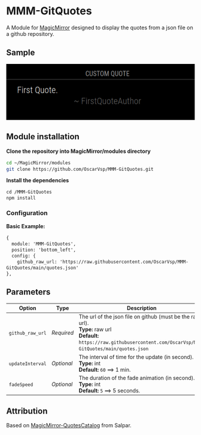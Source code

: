 # MMM-GitQuotes

A Module for [MagicMirror](https://github.com/MichMich/MagicMirror) designed to
display the quotes from a json file on a github repository.

## Sample

![alt text](https://github.com/OscarVsp/MMM-GitQuotes/raw/main/example.png "Example")

## Module installation

**Clone the repository into MagicMirror/modules directory**
```bash
cd ~/MagicMirror/modules
git clone https://github.com/OscarVsp/MMM-GitQuotes.git
```

**Install the dependencies**
```
cd /MMM-GitQuotes
npm install
```

### Configuration

**Basic Example:**

```jsonc
{
  module: 'MMM-GitQuotes',
  position: 'bottom_left',
  config: {
    github_raw_url: 'https://raw.githubusercontent.com/OscarVsp/MMM-GitQuotes/main/quotes.json'
},
```

## Parameters

 
| Option           | Type  | Description
|----------------- |----------- |-----------
| `github_raw_url` | *Required* | The url of the json file on github (must be the raw url). <br /> **Type:** raw url <br /> **Default:** `https://raw.githubusercontent.com/OscarVsp/MMM-GitQuotes/main/quotes.json`
| `updateInterval` | *Optional* | The interval of time for the update (in second). <br /> **Type:** int <br /> **Default:** `60` ==> 1 min.
| `fadeSpeed` | *Optional* | The duration of the fade animation (in second). <br /> **Type:** int <br /> **Default:** `5` ==> 5 seconds.


## Attribution

Based on [MagicMirror-QuotesCatalog](https://github.com/salpar/MagicMirror-QuoteCatalog/) from Salpar.
